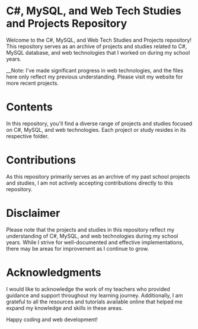 # C#, MySQL, and Web Tech Studies and Projects Repository

Welcome to the C#, MySQL, and Web Tech Studies and Projects repository! This repository serves as an archive of projects and studies related to C#, MySQL database, and web technologies that I worked on during my school years.

__Note: I've made significant progress in web technologies, and the files here only reflect my previous understanding. Please visit my website for more recent projects. 

# Contents

In this repository, you'll find a diverse range of projects and studies focused on C#, MySQL, and web technologies. Each project or study resides in its respective folder.

# Contributions

As this repository primarily serves as an archive of my past school projects and studies, I am not actively accepting contributions directly to this repository.

# Disclaimer

Please note that the projects and studies in this repository reflect my understanding of C#, MySQL, and web technologies during my school years. While I strive for well-documented and effective implementations, there may be areas for improvement as I continue to grow.

# Acknowledgments

I would like to acknowledge the work of my teachers who provided guidance and support throughout my learning journey. Additionally, I am grateful to all the resources and tutorials available online that helped me expand my knowledge and skills in these areas.

Happy coding and web development!
